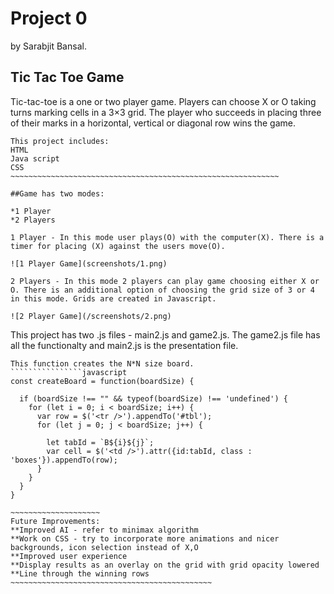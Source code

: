 # Project 0
  by Sarabjit Bansal.

## Tic Tac Toe Game

Tic-tac-toe is a one or two player game. Players can choose X or O taking turns marking cells in a 3×3 grid. The player who succeeds in placing three of their marks in a horizontal, vertical or diagonal row wins the game.
~~~~~~~~~~~~~~~~~~~~~~~~~~~~~~~~~~~~~~~~~~~~~~~~~~~~~~~~~~~~~
This project includes:
HTML
Java script
CSS
~~~~~~~~~~~~~~~~~~~~~~~~~~~~~~~~~~~~~~~~~~~~~~~~~~~~~~~~~~~~

##Game has two modes:

*1 Player
*2 Players

1 Player - In this mode user plays(O) with the computer(X). There is a timer for placing (X) against the users move(O).

![1 Player Game](screenshots/1.png)

2 Players - In this mode 2 players can play game choosing either X or O. There is an additional option of choosing the grid size of 3 or 4 in this mode. Grids are created in Javascript.

![2 Player Game](/screenshots/2.png)
~~~~~~~~~~~~~~~~~~~~~~~~~~~~~~~~~~~~~~~~~~~~~~~~~~~~~~~~~~~~~~
This project has two .js files - main2.js and game2.js. The game2.js file has all the functionalty and main2.js is the presentation file.
~~~~~~~~~~~~~~~~~~~~~~~~~~~~~~~~~~~~~~~~~~~~~~~~~~~~~~~~~~~~~~
This function creates the N*N size board.
````````````````javascript
const createBoard = function(boardSize) {

  if (boardSize !== "" && typeof(boardSize) !== 'undefined') {
    for (let i = 0; i < boardSize; i++) {
      var row = $('<tr />').appendTo('#tbl');
      for (let j = 0; j < boardSize; j++) {

        let tabId = `B${i}${j}`;
        var cell = $('<td />').attr({id:tabId, class : 'boxes'}).appendTo(row);
      }
    }
  }
}

~~~~~~~~~~~~~~~~~~~~
Future Improvements:
**Improved AI - refer to minimax algorithm
**Work on CSS - try to incorporate more animations and nicer backgrounds, icon selection instead of X,O
**Improved user experience
**Display results as an overlay on the grid with grid opacity lowered
**Line through the winning rows
~~~~~~~~~~~~~~~~~~~~~~~~~~~~~~~~~~~~~~~~~~~~~
